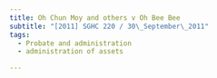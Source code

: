 ```yaml
---
title: Oh Chun Moy and others v Oh Bee Bee
subtitle: "[2011] SGHC 220 / 30\_September\_2011"
tags:
  - Probate and administration
  - administration of assets

---
```


